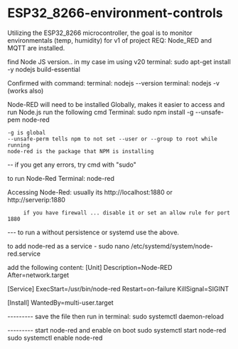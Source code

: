 # ESP32_8266-environment-controls

Utilizing the ESP32_8266 microcontroller, the goal is to monitor environmentals (temp, humidity) for v1 of project
REQ: Node_RED and MQTT are installed.  

find Node JS version.. in my case im using v20
terminal:  sudo apt-get install -y nodejs build-essential

Confirmed with command:
terminal: nodejs --version
terminal: nodejs -v    (works also) 

Node-RED will need to be installed Globally, makes it easier to access and run Node.js
run the following cmd
Terminal: sudo npm install -g --unsafe-pem node-red

    -g is global
    --unsafe-perm tells npm to not set --user or --group to root while running
    node-red is the package that NPM is installing
    
-- if you get any errors, try cmd with "sudo"

to run Node-Red 
Terminal: node-red

Accessing Node-Red:
usually its http://localhost:1880   or http://serverip:1880

         if you have firewall ... disable it or set an allow rule for port 1880

--- to run a without persistence or systemd use the above.

to add node-red as a service - 
sudo nano /etc/systemd/system/node-red.service

add the following content:
[Unit]
Description=Node-RED
After=network.target

[Service]
ExecStart=/usr/bin/node-red
Restart=on-failure
KillSignal=SIGINT

[Install]
WantedBy=multi-user.target


--------- save the file
then run in terminal:
sudo systemctl daemon-reload

--------- start node-red and enable on boot
sudo systemctl start node-red
sudo systemctl enable node-red

